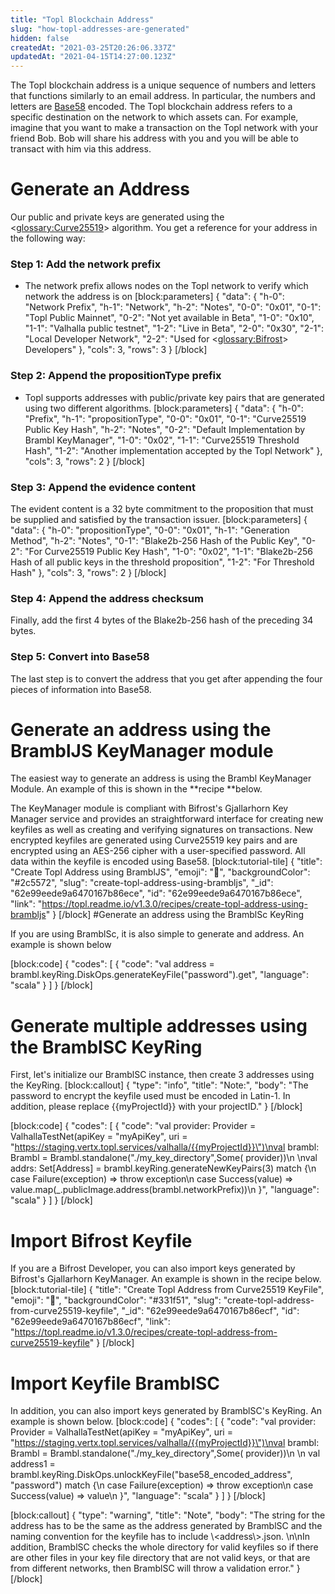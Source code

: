 ```yaml
---
title: "Topl Blockchain Address"
slug: "how-topl-addresses-are-generated"
hidden: false
createdAt: "2021-03-25T20:26:06.337Z"
updatedAt: "2021-04-15T14:27:00.123Z"
---
```

The Topl blockchain address is a unique sequence of numbers and letters that functions similarly to an email address. In particular, the numbers and letters are [Base58](https://tools.ietf.org/id/draft-msporny-base58-01.html) encoded.  The Topl blockchain address refers to a specific destination on the network to which assets can. For example, imagine that you want to make a transaction on the Topl network with your friend Bob. Bob will share his address with you and you will be able to transact with him via this address.

# Generate an Address 

Our public and private keys are generated using the <<glossary:Curve25519>> algorithm. You get a reference for your address in the following way: 

### Step 1: Add the network prefix
 - The network prefix allows nodes on the Topl network to verify which network the address is on 
[block:parameters]
{
  "data": {
    "h-0": "Network Prefix",
    "h-1": "Network",
    "h-2": "Notes",
    "0-0": "0x01",
    "0-1": "Topl Public Mainnet",
    "0-2": "Not yet available in Beta",
    "1-0": "0x10",
    "1-1": "Valhalla public testnet",
    "1-2": "Live in Beta",
    "2-0": "0x30",
    "2-1": "Local Developer Network",
    "2-2": "Used for <<glossary:Bifrost>>  Developers"
  },
  "cols": 3,
  "rows": 3
}
[/block]
 ### Step 2: Append the propositionType prefix
- Topl supports addresses with public/private key pairs that are generated using two different algorithms. 
[block:parameters]
{
  "data": {
    "h-0": "Prefix",
    "h-1": "propositionType",
    "0-0": "0x01",
    "0-1": "Curve25519 Public Key Hash",
    "h-2": "Notes",
    "0-2": "Default Implementation by Brambl KeyManager",
    "1-0": "0x02",
    "1-1": "Curve25519 Threshold Hash",
    "1-2": "Another implementation accepted by the Topl Network"
  },
  "cols": 3,
  "rows": 2
}
[/block]
### Step 3: Append the evidence content

The evident content is a 32 byte commitment to the proposition that must be supplied and satisfied by the transaction issuer. 
[block:parameters]
{
  "data": {
    "h-0": "propositionType",
    "0-0": "0x01",
    "h-1": "Generation Method",
    "h-2": "Notes",
    "0-1": "Blake2b-256 Hash of the Public Key",
    "0-2": "For Curve25519 Public Key Hash",
    "1-0": "0x02",
    "1-1": "Blake2b-256 Hash of all public keys in the threshold proposition",
    "1-2": "For Threshold Hash"
  },
  "cols": 3,
  "rows": 2
}
[/block]
### Step 4: Append the address checksum

Finally, add the first 4 bytes of the Blake2b-256 hash of the preceding 34 bytes. 

### Step 5: Convert into Base58
The last step is to convert the address that you get after appending the four pieces of information into Base58. 


# Generate an address using the BramblJS KeyManager module

The easiest way to generate an address is using the Brambl KeyManager Module. An example of this is shown in the **recipe **below. 

The KeyManager module is compliant with Bifrost's Gjallarhorn Key Manager service and provides an straightforward interface for creating new keyfiles as well as creating and verifying signatures on transactions. New encrypted keyfiles are generated using Curve25519 key pairs and are encrypted using an AES-256 cipher with a user-specified password. All data within the keyfile is encoded using Base58.
[block:tutorial-tile]
{
  "title": "Create Topl Address using BramblJS",
  "emoji": "💐",
  "backgroundColor": "#2c5572",
  "slug": "create-topl-address-using-brambljs",
  "_id": "62e99eede9a6470167b86ece",
  "id": "62e99eede9a6470167b86ece",
  "link": "https://topl.readme.io/v1.3.0/recipes/create-topl-address-using-brambljs"
}
[/block]
#Generate an address using the BramblSc KeyRing 

If you are using BramblSc, it is also simple to generate and address. An example is shown below

[block:code]
{
  "codes": [
    {
      "code": "val address = brambl.keyRing.DiskOps.generateKeyFile(\"password\").get",
      "language": "scala"
    }
  ]
}
[/block]
# Generate multiple addresses using the BramblSC KeyRing

First, let's initialize our BramblSC instance, then create 3 addresses using the KeyRing.
[block:callout]
{
  "type": "info",
  "title": "Note:",
  "body": "The password to encrypt the keyfile used must be encoded in Latin-1. In addition, please replace {{myProjectId}} with your projectID."
}
[/block]

[block:code]
{
  "codes": [
    {
      "code": "val provider: Provider = ValhallaTestNet(apiKey = \"myApiKey\", uri = \"https://staging.vertx.topl.services/valhalla/{{myProjectId}}\")\nval brambl: Brambl = Brambl.standalone(\"./my_key_directory\",Some( provider))\n  \nval addrs: Set[Address] = brambl.keyRing.generateNewKeyPairs(3) match {\n  case Failure(exception) => throw exception\n  case Success(value) => value.map(_.publicImage.address(brambl.networkPrefix))\n  }",
      "language": "scala"
    }
  ]
}
[/block]
# Import Bifrost Keyfile

If you are a Bifrost Developer, you can also import keys generated by Bifrost's Gjallarhorn KeyManager. An example is shown in the recipe below. 
[block:tutorial-tile]
{
  "title": "Create Topl Address from Curve25519 KeyFile",
  "emoji": "🍥",
  "backgroundColor": "#331f51",
  "slug": "create-topl-address-from-curve25519-keyfile",
  "_id": "62e99eede9a6470167b86ecf",
  "id": "62e99eede9a6470167b86ecf",
  "link": "https://topl.readme.io/v1.3.0/recipes/create-topl-address-from-curve25519-keyfile"
}
[/block]
# Import Keyfile BramblSC

In addition, you can also import keys generated by BramblSC's KeyRing. An example is shown below. 
[block:code]
{
  "codes": [
    {
      "code": "val provider: Provider = ValhallaTestNet(apiKey = \"myApiKey\", uri = \"https://staging.vertx.topl.services/valhalla/{{myProjectId}}\")\nval brambl: Brambl = Brambl.standalone(\"./my_key_directory\",Some( provider))\n  \n  val address1 = brambl.keyRing.DiskOps.unlockKeyFile(\"base58_encoded_address\", \"password\") match {\n            case Failure(exception) => throw exception\n            case Success(value) => value\n        }",
      "language": "scala"
    }
  ]
}
[/block]

[block:callout]
{
  "type": "warning",
  "title": "Note",
  "body": "The string for the address has to be the same as the address generated by BramblSC and the naming convention for the keyfile has to include \\<address\\>.json. \n\nIn addition, BramblSC checks the whole directory for valid keyfiles so if there are other files in your key file directory that are not valid keys, or that are from different networks, then BramblSC will throw a validation error."
}
[/block]